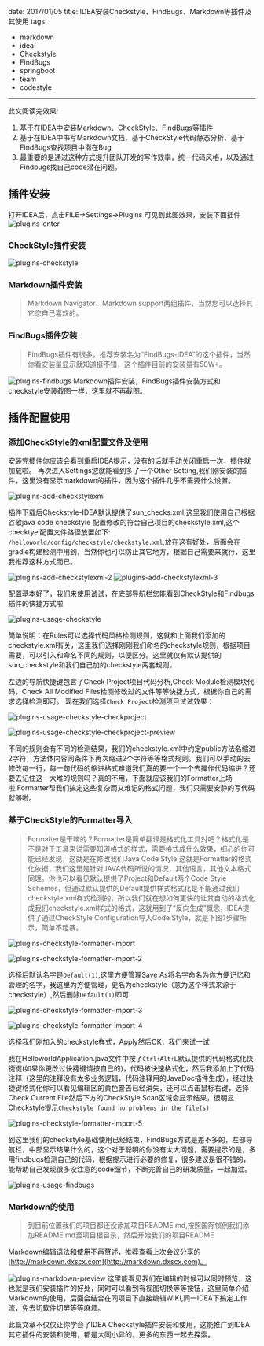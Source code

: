 date: 2017/01/05
title: IDEA安装Checkstyle、FindBugs、Markdown等插件及其使用
tags: 
- markdown
- idea
- Checkstyle
- FindBugs
- springboot
- team
- codestyle
---

此文阅读完效果:

1. 基于在IDEA中安装Markdown、CheckStyle、FindBugs等插件
2. 基于在IDEA中书写Markdown文档、基于CheckStyle代码静态分析、基于FindBugs查找项目中潜在Bug
3. 最重要的是通过这种方式提升团队开发的写作效率，统一代码风格，以及通过Findbugs找自己code潜在问题。

<!-- more -->

## 插件安装
打开IDEA后，点击FILE->Settings->Plugins 可见到此图效果，安装下面插件
![plugins-enter](https://sssvip.github.io/img/idea-plugins/plugins-enter.png)

### CheckStyle插件安装
![plugins-checkstyle](https://sssvip.github.io/img/idea-plugins/plugins-checkstyle.png)
### Markdown插件安装
> Markdown Navigator、Markdown support两组插件，当然您可以选择其它您自己喜欢的。

### FindBugs插件安装
> FindBugs插件有很多，推荐安装名为“FindBugs-IDEA”的这个插件，当然你看安装量显示就知道挺不错，这个插件目前的安装量有50W+。

![plugins-findbugs](https://sssvip.github.io/img/idea-plugins/plugins-findbugs.png)
Markdown插件安装，FindBugs插件安装方式和checkstyle安装截图一样，这里就不再截图。

## 插件配置使用
### 添加CheckStyle的xml配置文件及使用
安装完插件你应该会看到重启IDEA提示，没有的话就手动关闭重启一次，插件就加载啦。
再次进入Settings您就能看到多了一个Other Setting,我们刚安装的插件，这里没有显示markdown的插件，因为这个插件几乎不需要什么设置。

![plugins-add-checkstylexml](https://sssvip.github.io/img/idea-plugins/plugins-add-checkstylexml.png)

插件下载后Checkstyle-IDEA默认提供了sun_checks.xml,这里我们使用自己根据谷歌java code checkstyle 配置修改的符合自己项目的checkstyle.xml,这个checktyel配置文件路径放置如下:
`/helloworld/config/checkstyle/checkstyle.xml`,放在这有好处，后面会在gradle构建检测中用到，当然你也可以防止其它地方，根据自己需要来就行，这里我推荐这种方式而已。

![plugins-add-checkstylexml-2](https://sssvip.github.io/img/idea-plugins/plugins-add-checkstylexml-2.png)
![plugins-add-checkstylexml-3](https://sssvip.github.io/img/idea-plugins/plugins-add-checkstylexml-3.png)

配置基本好了，我们来使用试试，在底部导航栏您能看到CheckStyle和Findbugs插件的快捷方式啦

![plugins-usage-checkstyle](https://sssvip.github.io/img/idea-plugins/plugins-usage-checkstyle.png)

简单说明：在Rules可以选择代码风格检测规则，这就和上面我们添加的checkstyle.xml有关，这里我们选择刚刚我们命名的checkstyle规则，根据项目需要，可以引入和命名不同的规则，以便区分。这里就仅有默认提供的sun_checkstyle和我们自己加的checkstyle两套规则。

左边的导航快捷键包含了Check Project项目代码分析,Check Module检测模块代码，Check All Modified Files检测修改过的文件等等快捷方式，根据你自己的需求选择检测即可。
现在我们选择`Check Project`检测项目试试效果：

![plugins-usage-checkstyle-checkproject](https://sssvip.github.io/img/idea-plugins/plugins-usage-checkstyle-checkproject.png)

![plugins-usage-checkstyle-checkproject-preview](https://sssvip.github.io/img/idea-plugins/plugins-usage-checkstyle-checkproject-preview.png)


不同的规则会有不同的检测结果，我们的checkstyle.xml中约定public方法名缩进2字符，方法体内容同条件下再次缩进2个字符等等格式规则。我们可以手动的去修改每一行，每一句代码的缩进格式难道我们真的要一个一个去操作代码缩进？还要去记住这一大堆的规则吗？真的不用，下面就应该我们的Formatter上场啦,Formatter帮我们搞定这些复杂而又难记的格式问题，我们只需要安静的写代码就够啦。
### 基于CheckStyle的Formatter导入
> Formatter是干嘛的？Formatter是简单翻译是格式化工具对吧？格式化是不是对于工具来说需要知道格式的样式，需要格式成什么效果，细心的你可能已经发现，这就是在修改我们Java Code Style,这就是Formatter的格式化依据，我们这里是针对JAVA代码所说的情况，其他语言，其他文本格式同理。你也可以看见默认提供了Project和Default两个Code Style Schemes，但通过默认提供的Default提供样式格式化是不能通过我们checkstyle.xml样式检测的，所以我们就在想如何更快的让其自动的格式化成我们checkstyle.xml样式的格式，这就用到了“反向生成”概念，IDEA提供了通过CheckStyle Configuration导入Code Style，就是下图`7`步骤所示，简单不粗暴。

![plugins-checkstyle-formatter-import](https://sssvip.github.io/img/idea-plugins/plugins-checkstyle-formatter-import.png)

![plugins-checkstyle-formatter-import-2](https://sssvip.github.io/img/idea-plugins/plugins-checkstyle-formatter-import-2.png)

选择后默认名字是`Default(1)`,这里方便管理Save As将名字命名为你方便记忆和管理的名字，我这里为方便管理，更名为checkstyle（意为这个样式来源于checkstyle）,然后删除`Default(1)`即可

![plugins-checkstyle-formatter-import-3](https://sssvip.github.io/img/idea-plugins/plugins-checkstyle-formatter-import-3.png)

![plugins-checkstyle-formatter-import-4](https://sssvip.github.io/img/idea-plugins/plugins-checkstyle-formatter-import-4.png)

选择我们刚加入的checkstyle样式，Apply然后OK，我们来试一试

我在HelloworldApplication.java文件中按了`Ctrl+Alt+L`默认提供的代码格式化快捷键(如果你更改过快捷键请按自己的)，代码被快速格式化，然后我添加上了代码注释（这里的注释没有太多业务逻辑，代码注释用的JavaDoc插件生成），经过快捷键格式化你可以看见编辑区的黄色警告已经消失，还可以点击鼠标右键，选择Check Current File然后下方的CheckStyle Scan区域会显示结果，很明显Checkstyle提示`Checkstyle found no problems in the file(s)`

![plugins-checkstyle-formatter-import-5](https://sssvip.github.io/img/idea-plugins/plugins-checkstyle-formatter-import-5.png)

到这里我们的checkstyle基础使用已经结束，FindBugs方式是差不多的，左部导航栏，中部显示结果什么的，这个对于聪明的你没有太大问题，需要提示的是，多用findbugs检测自己的代码，根据提示进行必要的修复，很多建议是很不错的，能帮助自己发现很多没注意的code细节，不断完善自己的研发质量，一起加油。

![plugins-usage-findbugs](https://sssvip.github.io/img/idea-plugins/plugins-usage-findbugs.png)



### Markdown的使用
> 到目前位置我们的项目都还没添加项目README.md,按照国际惯例我们添加README.md至项目根目录，然后开始我们的项目README

Markdown编辑语法和使用不再赘述，推荐查看上次会议分享的[http://markdown.dxscx.com](http://markdown.dxscx.com)。

![plugins-markdown-preview](https://sssvip.github.io/img/idea-plugins/plugins-markdown-preview.png)
这里能看见我们在编辑的时候可以同时预览，这也就是我们安装插件的好处，同时可以看到有视图切换等等按钮，这里简单介绍Markdown的使用，后面会结合在同项目下直接编辑WIKI,同一IDEA下搞定工作流，免去切软件切屏等等麻烦。

此篇文章不仅仅让你学会了IDEA Checkstyle插件安装和使用，这能推广到IDEA其它插件的安装和使用，都是大同小异的，更多的东西一起去探索。